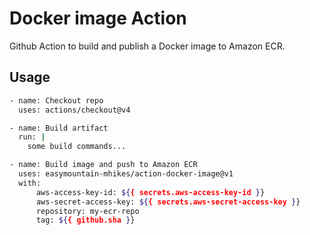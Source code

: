 # Docker image Action

Github Action to build and publish a Docker image to Amazon ECR.

## Usage

```bash
- name: Checkout repo
  uses: actions/checkout@v4

- name: Build artifact
  run: |
    some build commands...

- name: Build image and push to Amazon ECR
  uses: easymountain-mhikes/action-docker-image@v1
  with:
      aws-access-key-id: ${{ secrets.aws-access-key-id }}
      aws-secret-access-key: ${{ secrets.aws-secret-access-key }}
      repository: my-ecr-repo
      tag: ${{ github.sha }}
```